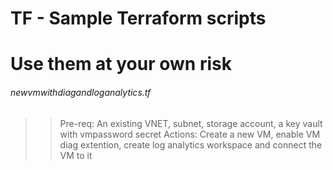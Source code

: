 # TF - Sample Terraform scripts

# Use them at your own risk

###### newvmwithdiagandloganalytics.tf <br />
>> Pre-req: An existing VNET, subnet, storage account, a key vault with vmpassword secret
>> Actions: Create a new VM, enable VM diag extention, create log analytics workspace and connect the VM to it
